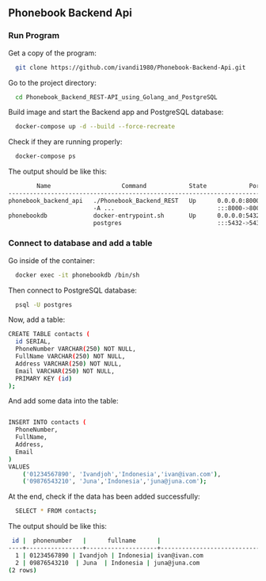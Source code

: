 ## Phonebook Backend Api

### Run Program

Get a copy of the program:

```bash
  git clone https://github.com/ivandi1980/Phonebook-Backend-Api.git
```

Go to the project directory:

```bash
  cd Phonebook_Backend_REST-API_using_Golang_and_PostgreSQL
```

Build image and start the Backend app and PostgreSQL database:

```bash
  docker-compose up -d --build --force-recreate
```

Check if they are running properly:

```bash
  docker-compose ps
```

The output should be like this:

```bash
        Name                    Command            State            Ports
----------------------------------------------------------------------------------
phonebook_backend_api   ./Phonebook_Backend_REST   Up      0.0.0.0:8000->8000/tcp,
                        -A ...                             :::8000->8000/tcp
phonebookdb             docker-entrypoint.sh       Up      0.0.0.0:5432->5432/tcp,
                        postgres                           :::5432->5432/tcp

```

### Connect to database and add a table

Go inside of the container:

```bash
  docker exec -it phonebookdb /bin/sh
```

Then connect to PostgreSQL database:

```bash
  psql -U postgres
```

Now, add a table:

```bash
CREATE TABLE contacts (
  id SERIAL,
  PhoneNumber VARCHAR(250) NOT NULL,
  FullName VARCHAR(250) NOT NULL,
  Address VARCHAR(250) NOT NULL,
  Email VARCHAR(250) NOT NULL,
  PRIMARY KEY (id)
);
```

And add some data into the table:

```bash

INSERT INTO contacts (
  PhoneNumber,
  FullName,
  Address,
  Email
)
VALUES
    ('01234567890', 'Ivandjoh','Indonesia','ivan@ivan.com'),
    ('09876543210', 'Juna','Indonesia','juna@juna.com');

```

At the end, check if the data has been added successfully:

```bash
  SELECT * FROM contacts;
```

The output should be like this:

```bash
 id |  phonenumber   |      fullname      |                                   address                                    |         email
----+----------------+--------------------+------------------------------------------------------------------------------+-----------------------
  1 | 01234567890 | Ivandjoh | Indonesia| ivan@ivan.com
  2 | 09876543210  | Juna  | Indonesia | juna@juna.com
(2 rows)
```
